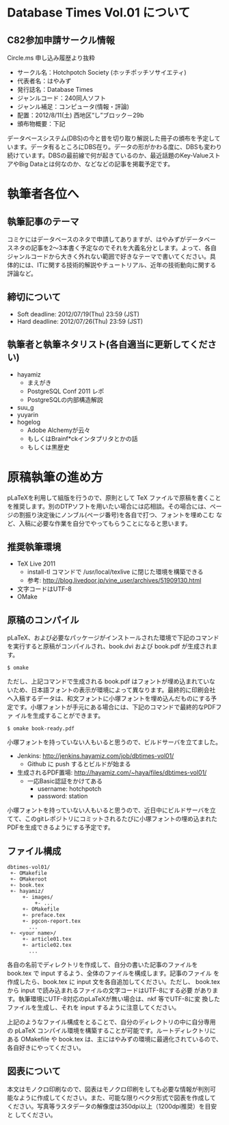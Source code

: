 Database Times Vol.01 について
==============================

C82参加申請サークル情報
-----------------------

Circle.ms 申し込み履歴より抜粋

  * サークル名：Hotchpotch Society (ホッチポッチソサイエティ)
  * 代表者名：はやみず
  * 発行誌名：Database Times
  * ジャンルコード：240同人ソフト
  * ジャンル補足：コンピュータ(情報・評論)
  * 配置：2012/8/11(土)  西地区“し”ブロック－29b
  * 頒布物概要：下記

データベースシステム(DBS)の今と昔を切り取り解説した冊子の頒布を予定して
います。データ有るところにDBS在り。データの形がかわる度に、DBSも変わり
続けています。DBSの最前線で何が起きているのか、最近話題のKey-Valueスト
アやBig Dataとは何なのか、などなどの記事を掲載予定です。


執筆者各位へ
============

執筆記事のテーマ
----------------

コミケにはデータベースのネタで申請してありますが、はやみずがデータベー
スネタの記事を2〜3本書く予定なのでそれを大義名分とします。よって、各自
ジャンルコードから大きく外れない範囲で好きなテーマで書いてください。具
体的には、ITに関する技術的解説やチュートリアル、近年の技術動向に関する
評論など。

締切について
------------

  * Soft deadline: 2012/07/19(Thu) 23:59 (JST)
  * Hard deadline: 2012/07/26(Thu) 23:59 (JST)

執筆者と執筆ネタリスト(各自適当に更新してください)
--------------------------------------------------

  * hayamiz
    * まえがき
    * PostgreSQL Conf 2011 レポ
    * PostgreSQLの内部構造解説
  * suu_g
  * yuyarin
  * hogelog
    * Adobe Alchemyが云々
    * もしくはBrainf*ckインタプリタとかの話
    * もしくは黒歴史


原稿執筆の進め方
================

pLaTeXを利用して組版を行うので、原則として TeX ファイルで原稿を書くこと
を推奨します。別のDTPソフトを用いたい場合には応相談。その場合には、ペー
ジの割振り決定後にノンブル(ページ番号)を各自で打つ、フォントを埋めこむ
など、入稿に必要な作業を自分でやってもらうことになると思います。

推奨執筆環境
------------

  * TeX Live 2011
    * install-tl コマンドで /usr/local/texlive に閉じた環境を構築できる
    * 参考: http://blog.livedoor.jp/vine_user/archives/51909130.html
  * 文字コードはUTF-8
  * OMake

原稿のコンパイル
----------------

pLaTeX、および必要なパッケージがインストールされた環境で下記のコマンド
を実行すると原稿がコンパイルされ、book.dvi および book.pdf が生成されま
す。

    $ omake

ただし、上記コマンドで生成される book.pdf はフォントが埋め込まれていな
いため、日本語フォントの表示が環境によって異なります。最終的に印刷会社
へ入稿するデータは、和文フォントに小塚フォントを埋め込んだものにする予
定です。小塚フォントが手元にある場合には、下記のコマンドで最終的なPDFファ
イルを生成することができます。

    $ omake book-ready.pdf

小塚フォントを持っていない人もいると思うので、ビルドサーバを立てました。

  * Jenkins: http://jenkins.hayamiz.com/job/dbtimes-vol01/
    * Github に push するとビルドが始まる
  * 生成されるPDF置場: http://hayamiz.com/~haya/files/dbtimes-vol01/
    * 一応Basic認証をかけてある
      * username: hotchpotch
      * password: station

小塚フォントを持っていない人もいると思うので、近日中にビルドサーバを立
てて、このgitレポジトリにコミットされるたびに小塚フォントの埋め込まれた
PDFを生成できるようにする予定です。

ファイル構成
------------

    dbtimes-vol01/
     +- OMakefile
     +- OMakeroot
     +- book.tex
     +- hayamiz/
         +- images/
             +- ...
         +- OMakefile
         +- preface.tex
         +- pgcon-report.tex
           ...
     +- <your name>/
         +- article01.tex
         +- article02.tex
           ...

各自の名前でディレクトリを作成して、自分の書いた記事のファイルを
book.tex で input するよう、全体のファイルを構成します。記事のファイル
を作成したら、book.tex に input 文を各自追加してください。ただし、
book.tex から input で読み込まれるファイルの文字コードはUTF-8にする必要
があります。執筆環境にUTF-8対応のpLaTeXが無い場合は、nkf 等でUTF-8に変
換したファイルを生成し、それを input するように注意してください。

上記のようなファイル構成をとることで、自分のディレクトリの中に自分専用
の pLaTeX コンパイル環境を構築することが可能です。ルートディレクトリに
ある OMakefile や book.tex は、主にはやみずの環境に最適化されているので、
各自好きにやってください。

図表について
------------

本文はモノクロ印刷なので、図表はモノクロ印刷をしても必要な情報が判別可
能なように作成してください。また、可能な限りベクタ形式で図表を作成して
ください。写真等ラスタデータの解像度は350dpi以上（1200dpi推奨）を目安と
してください。